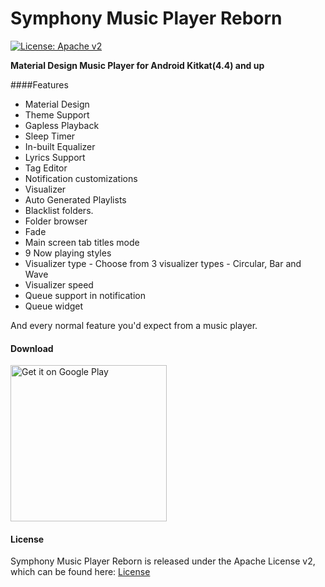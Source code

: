 # Symphony Music Player Reborn
[![License: Apache v2](https://img.shields.io/badge/License-Apache%20v2-blue.svg)](https://github.com/projjalsengupta/SymphonyMusicPlayerReborn/blob/master/README.md)

**Material Design Music Player for Android Kitkat(4.4) and up**

####Features

- Material Design
- Theme Support
- Gapless Playback
- Sleep Timer
- In-built Equalizer
- Lyrics Support
- Tag Editor
- Notification customizations
- Visualizer
- Auto Generated Playlists
- Blacklist folders. 
- Folder browser
- Fade
- Main screen tab titles mode
- 9 Now playing styles
- Visualizer type - Choose from 3 visualizer types - Circular, Bar and Wave
- Visualizer speed
- Queue support in notification
- Queue widget

And every normal feature you'd expect from a music player.

#### Download

<a href='https://play.google.com/store/apps/details?id=music.symphony.com.materialmusicv2'><img width="250" alt='Get it on Google Play' src='https://play.google.com/intl/en_us/badges/images/generic/en_badge_web_generic.png'/></a>

#### License

Symphony Music Player Reborn is released under the Apache License v2, which can be found here: [License](LICENSE)
